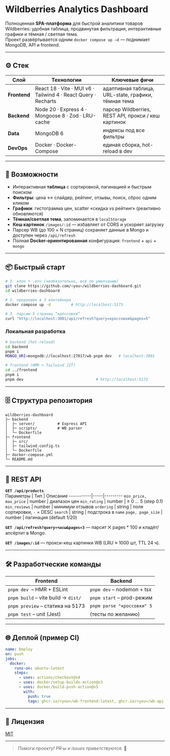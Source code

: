 # Wildberries Analytics Dashboard

Полноценная **SPA-платформа** для быстрой аналитики товаров Wildberries: удобная таблица, продвинутая фильтрация, интерактивные графики и тёмная / светлая тема.  
Проект развёртывается одним `docker compose up –d` — поднимает MongoDB, API и frontend.

---

## ⚙️ Стек

| Слой           | Технологии | Ключевые фичи |
|----------------|------------|---------------|
| **Frontend**   | React 18 · Vite · MUI v6 · Tailwind 4 · React Query · Recharts | адаптивная таблица, URL-state, графики, тёмная тема |
| **Backend**    | Node 20 · Express 4 · Mongoose 8 · Zod · LRU-cache | парсер Wildberries, REST API, прокси / кеш картинок |
| **Data**       | MongoDB 6  | индексы под все фильтры |
| **DevOps**     | Docker · Docker-Compose | единая сборка, hot-reload в dev |

---

## 🚀 Возможности

* Интерактивная **таблица** с сортировкой, пагинацией и быстрым поиском  
* **Фильтры**: цена ↔ слайдер, рейтинг, отзывы, поиск, сброс одним кликом  
* **Графики**: гистограмма цен, scatter «скидка vs рейтинг» (реактивно обновляются)  
* **Тёмная/светлая тема**, запоминается в `localStorage`  
* **Кеш картинок** `/images/:id` — избавляет от CORS и ускоряет загрузку  
* Парсер WB (до 100 × N страниц) сохраняет данные в Mongo и доступен через `/api/refresh`  
* Полная **Docker-ориентированная** конфигурация: `frontend` + `api` + `mongo`

---

## 📦 Быстрый старт

```bash
# 1. клон + .env (необязательно, всё по умолчанию)
git clone https://github.com/<you>/wildberries-dashboard.git
cd wildberries-dashboard

# 2. продакшен в 3 контейнера
docker compose up -d         # http://localhost:5173

# 3. парсим 5 страниц “кроссовки”
curl "http://localhost:3001/api/refresh?query=кроссовки&pages=5"
```

### Локальная разработка

```bash
# backend (hot-reload)
cd backend
pnpm i
MONGO_URI=mongodb://localhost:27017/wb pnpm dev   # localhost:3001

# frontend (HMR + Tailwind JIT)
cd ../frontend
pnpm i
pnpm dev                                # http://localhost:5173
```

---

## 🗄️ Структура репозитория

```
wildberries-dashboard
├─ backend
│  ├─ server/          # Express API
│  ├─ scripts/         # WB parser
│  └─ Dockerfile
├─ frontend
│  ├─ src/
│  ├─ tailwind.config.ts
│  └─ Dockerfile
├─ docker-compose.yml
└─ README.md
```

---

## 🔌 REST API

**`GET /api/products`**  
Параметры | Тип | Описание
-----------|-----|---------
`min_price, max_price` | number | диапазон цен
`min_rating` | number | ≥ 0 … 5 (step 0.1)
`min_reviews` | number | минимум отзывов
`ordering` | string | поле сортировки, `-` = DESC
`search` | string | подстрока в `name`
`page, page_size` | number | пагинация (default 1/20)

**`GET /api/refresh?query=часы&pages=3`** — парсит ⨉ pages * 100 и кладёт/апсёртит в Mongo.

**`GET /images/:id`** — прокси-кеш картинки WB (LRU ≈ 1000 шт, TTL 24 ч).

---

## 🛠 Разработческие команды

Frontend | Backend
---------|---------
`pnpm dev` &nbsp;– HMR + ESLint | `pnpm dev` – nodemon + tsx
`pnpm build` – vite build → `dist/` | `pnpm start` – prod-режим
`pnpm preview` – статика на 5173 | `pnpm parse "кроссовки" 5`
`pnpm test` – unit (Jest) | (тесты по желанию)

---

## 🌐 Деплой (пример CI)

```yaml
name: Deploy
on: push
jobs:
  docker:
    runs-on: ubuntu-latest
    steps:
      - uses: actions/checkout@v4
      - uses: docker/setup-buildx-action@v3
      - uses: docker/build-push-action@v5
        with:
          push: true
          tags: ghcr.io/<you>/wb-frontend:latest, ghcr.io/<you>/wb-api:latest
```

---

## 📄 Лицензия

[MIT](LICENSE)

---

> _Помоги проекту! PR‑ы и issues приветствуются._ 🚀
